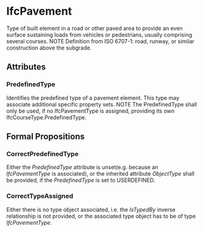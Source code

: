 # IfcPavement

Type of built element in a road or other paved area to provide an even surface sustaining loads from vehicles or pedestrians, usually comprising several courses.
NOTE Definition from ISO 6707-1: road, runway, or similar construction above the subgrade.

## Attributes

### PredefinedType
Identifies the predefined type of a pavement element. This type may associate additional specific property sets.
NOTE  The PredefinedType shall only be used, if no IfcPavementType is assigned, providing its own IfcCourseType.PredefinedType.

## Formal Propositions

### CorrectPredefinedType
Either the _PredefinedType_ attribute is unset(e.g. because an _IfcPavementType_ is associated), or the inherited attribute _ObjectType_ shall be provided, if the _PredefinedType_ is set to USERDEFINED.

### CorrectTypeAssigned
Either there is no type object associated, i.e. the _IsTypedBy_ inverse relationship is not provided, or the associated type object has to be of type _IfcPavementType_.
